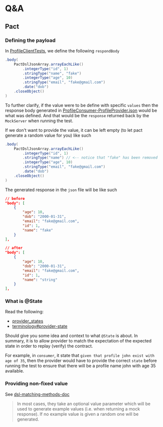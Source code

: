 # Q&A

## Pact

### Defining the payload

In [ProfileClientTests](/pact-consumer/src/test/java/com/bwgjoseph/pactconsumer/ProfileClientTests.java), we define the following `respondBody`

```java
.body(
    PactDslJsonArray.arrayEachLike()
        .integerType("id", 1)
        .stringType("name", "fake")
        .integerType("age", 10)
        .stringType("email", "fake@gmail.com")
        .date("dob")
    .closeObject()
)
```

To further clarify, if the value were to be define with specific `values` then the response body generated in [ProfileConsumer-ProfileProvider.json](/pact-consumer/build/pacts/ProfileConsumer-ProfileProvider.json) would be what was defined. And that would be the `response` returned back by the `MockServer` when running the test.

If we don't want to provide the value, it can be left empty (to let pact generate a random value for you) like such

```java
.body(
    PactDslJsonArray.arrayEachLike()
        .integerType("id", 1)
        .stringType("name") // <-- notice that "fake" has been removed
        .integerType("age", 10)
        .stringType("email", "fake@gmail.com")
        .date("dob")
    .closeObject()
)
```

The generated response in the `json` file will be like such

```json
// before
"body": [
    {
        "age": 10,
        "dob": "2000-01-31",
        "email": "fake@gmail.com",
        "id": 1,
        "name": "fake"
    }
],

// after
"body": [
    {
        "age": 10,
        "dob": "2000-01-31",
        "email": "fake@gmail.com",
        "id": 1,
        "name": "string"
    }
],
```

### What is @State

Read the following:

- [provider_states](https://docs.pact.io/getting_started/provider_states)
- [terminology#provider-state](https://docs.pact.io/getting_started/terminology#provider-state)

Should give you some idea and context to what `@State` is about. In summary, it is to allow provider to match the expectation of the expected state in order to replay (verify) the contract.

For example, in `consumer`, it state that `given that profile john exist with age of 35`, then the provider would have to provide the correct `state` before running the test to ensure that there will be a profile name john with age 35 available.

### Providing non-fixed value

See [dsl-matching-methods-doc](https://docs.pact.io/implementation_guides/jvm/consumer/junit#dsl-matching-methods)

> In most cases, they take an optional value parameter which will be used to generate example values (i.e. when returning a mock response). If no example value is given a random one will be generated.
